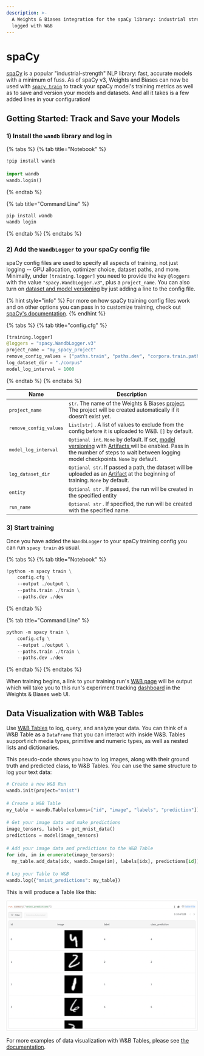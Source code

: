 ```yaml
---
description: >-
  A Weights & Biases integration for the spaCy library: industrial strength NLP,
  logged with W&B
---
```


# spaCy

[spaCy](https://spacy.io) is a popular "industrial-strength" NLP library: fast, accurate models with a minimum of fuss. As of spaCy v3, Weights and Biases can now be used with [`spacy train`](https://spacy.io/api/cli#train) to track your spaCy model's training metrics as well as to save and version your models and datasets. And all it takes is a few added lines in your configuration!

## Getting Started: Track and Save your Models

### **1)** **Install the `wandb` library and log in**

{% tabs %}
{% tab title="Notebook" %}
```python
!pip install wandb

import wandb
wandb.login()
```
{% endtab %}

{% tab title="Command Line" %}
```python
pip install wandb
wandb login
```
{% endtab %}
{% endtabs %}

### **2) Add the `WandbLogger` to your spaCy config file**

spaCy config files are used to specify all aspects of training, not just logging -- GPU allocation, optimizer choice, dataset paths, and more. Minimally, under `[training.logger]` you need to provide the key `@loggers` with the value `"spacy.WandbLogger.v3"`, plus a `project_name`. You can also turn on [dataset and model versioning](../artifacts/) by just adding a line to the config file.

{% hint style="info" %}
For more on how spaCy training config files work and on other options you can pass in to customize training, check out [spaCy's documentation](https://spacy.io/usage/training).
{% endhint %}

{% tabs %}
{% tab title="config.cfg" %}
```python
[training.logger]
@loggers = "spacy.WandbLogger.v3"
project_name = "my_spacy_project"
remove_config_values = ["paths.train", "paths.dev", "corpora.train.path", "corpora.dev.path"]
log_dataset_dir = "./corpus"
model_log_interval = 1000
```
{% endtab %}
{% endtabs %}

| Name                   | Description                                                                                                                                                                                                                                |
| ---------------------- | ------------------------------------------------------------------------------------------------------------------------------------------------------------------------------------------------------------------------------------------ |
| `project_name`         | `str`. The name of the Weights & Biases [project](../../ref/app/pages/project-page.md). The project will be created automatically if it doesn’t exist yet.                                                                                 |
| `remove_config_values` | `List[str]` . A list of values to exclude from the config before it is uploaded to W\&B. `[]` by default.                                                                                                                                  |
| `model_log_interval`   | `Optional int`. `None` by default. If set, [model versioning](../artifacts/model-versioning.md) with [Artifacts ](../artifacts/)will be enabled. Pass in the number of steps to wait between logging model checkpoints. `None` by default. |
| `log_dataset_dir`      | `Optional str`. If passed a path, the dataset will be uploaded as an [Artifact](../artifacts/) at the beginning of training. `None` by default.                                                                                            |
| `entity`               | `Optional str` . If passed, the run will be created in  the specified entity                                                                                                                                                               |
| `run_name`             | `Optional str` . If specified, the run will be created with the specified name.                                                                                                                                                            |

### 3) Start training

Once you have added the `WandbLogger` to your spaCy training config you can run `spacy train` as usual.

{% tabs %}
{% tab title="Notebook" %}
```python
!python -m spacy train \
    config.cfg \
    --output ./output \
    --paths.train ./train \
    --paths.dev ./dev
```
{% endtab %}

{% tab title="Command Line" %}
```python
python -m spacy train \
    config.cfg \
    --output ./output \
    --paths.train ./train \
    --paths.dev ./dev
```
{% endtab %}
{% endtabs %}

When training begins, a link to your training run's [W\&B page](../../ref/app/pages/run-page.md) will be output which will take you to this run's experiment tracking [dashboard](../track/app.md) in the Weights & Biases web UI.

## Data Visualization with W\&B Tables

Use [W\&B Tables](https://docs.wandb.ai/guides/data-vis) to log, query, and analyze your data. You can think of a W\&B Table as a `DataFrame` that you can interact with inside W\&B. Tables support rich media types, primitive and numeric types, as well as nested lists and dictionaries.

This pseudo-code shows you how to log images, along with their ground truth and predicted class, to W\&B Tables. You can use the same structure to log your text data:

```python
# Create a new W&B Run
wandb.init(project="mnist")

# Create a W&B Table
my_table = wandb.Table(columns=["id", "image", "labels", "prediction"])

# Get your image data and make predictions
image_tensors, labels = get_mnist_data()
predictions = model(image_tensors)

# Add your image data and predictions to the W&B Table
for idx, im in enumerate(image_tensors): 
  my_table.add_data(idx, wandb.Image(im), labels[idx], predictions[id])

# Log your Table to W&B
wandb.log({"mnist_predictions": my_table})
```

This is will produce a Table like this:

![](../../.gitbook/assets/screenshot-2021-07-14-at-20.18.39.png)

For more examples of data visualization with W\&B Tables, please see [the documentation](https://docs.wandb.ai/guides/data-vis).[  \
](https://docs.wandb.ai/guides/integrations/keras)
